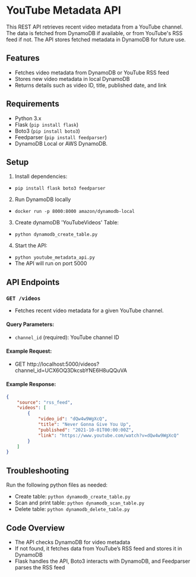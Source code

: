 # YouTube Metadata API

This REST API retrieves recent video metadata from a YouTube channel. The data is fetched from DynamoDB if available, or from YouTube's RSS feed if not. The API stores fetched metadata in DynamoDB for future use.

## Features
- Fetches video metadata from DynamoDB or YouTube RSS feed
- Stores new video metadata in local DynamoDB
- Returns details such as video ID, title, published date, and link

## Requirements
- Python 3.x
- Flask (`pip install flask`)
- Boto3 (`pip install boto3`)
- Feedparser (`pip install feedparser`)
- DynamoDB Local or AWS DynamoDB.

## Setup

1. Install dependencies:
- `pip install flask boto3 feedparser`

2. Run DynamoDB locally
- `docker run -p 8000:8000 amazon/dynamodb-local`

3. Create dynamoDB 'YouTubeVideos' Table:
- `python dynamodb_create_table.py`

4. Start the API:
- `python youtube_metadata_api.py`
- The API will run on port 5000

## API Endpoints

### `GET /videos`
- Fetches recent video metadata for a given YouTube channel.

#### Query Parameters:
- `channel_id` (required): YouTube channel ID

#### Example Request:
- GET http://localhost:5000/videos?channel_id=UCX6OQ3DkcsbYNE6H8uQQuVA

#### Example Response:
```json
{
    "source": "rss_feed",
    "videos": [
        {
            "video_id": "dQw4w9WgXcQ",
            "title": "Never Gonna Give You Up",
            "published": "2021-10-01T00:00:00Z",
            "link": "https://www.youtube.com/watch?v=dQw4w9WgXcQ"
        }
    ]
}
```

## Troubleshooting
Run the following python files as needed:
- Create table: `python dynamodb_create_table.py`
- Scan and print table: `python dynamodb_scan_table.py`
- Delete table: `python dynamodb_delete_table.py`

## Code Overview
- The API checks DynamoDB for video metadata
- If not found, it fetches data from YouTube’s RSS feed and stores it in DynamoDB
- Flask handles the API, Boto3 interacts with DynamoDB, and Feedparser parses the RSS feed